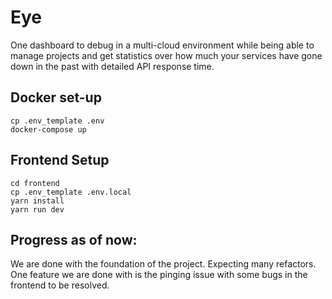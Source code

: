 # Eye

One dashboard to debug in a multi-cloud environment while being able to manage projects and get statistics over how much your services have gone down in the past with detailed API response time.

## Docker set-up

```
cp .env_template .env
docker-compose up
```

## Frontend Setup

```
cd frontend
cp .env_template .env.local
yarn install
yarn run dev
```


## Progress as of now:

We are done with the foundation of the project. Expecting many refactors. One feature we are done with is the pinging issue with some bugs in the frontend to be resolved.
